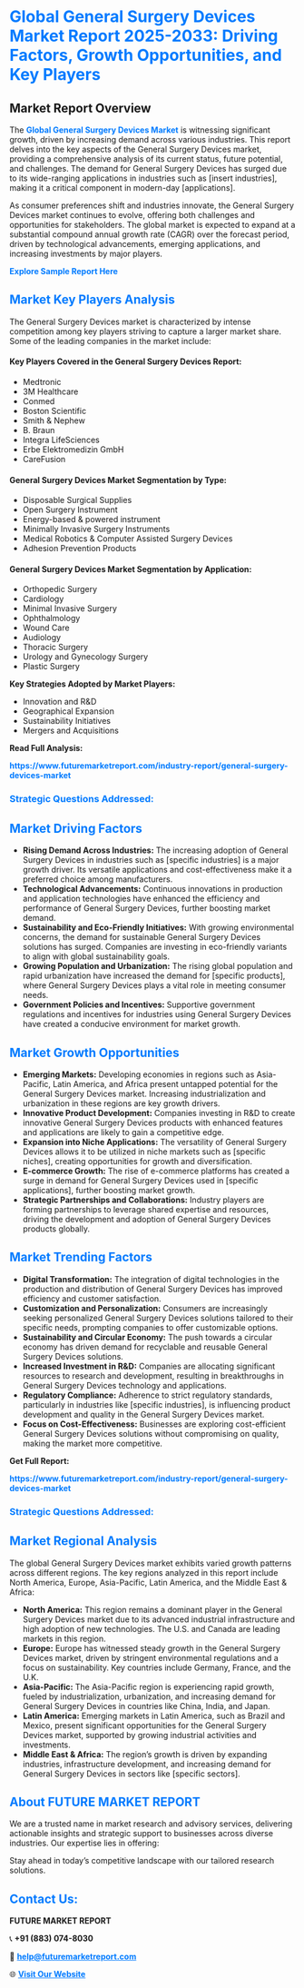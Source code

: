 <h1 style="color: #007BFF;">Global General Surgery Devices Market Report 2025-2033: Driving Factors, Growth Opportunities, and Key Players</h1>

<section id="overview">
<h2>Market Report Overview</h2>
<p>The <a href="https://www.futuremarketreport.com/industry-report/general-surgery-devices-market" style="color: #007BFF; text-decoration: none;"><strong>Global General Surgery Devices Market</strong></a> is witnessing significant growth, driven by increasing demand across various industries. This report delves into the key aspects of the General Surgery Devices market, providing a comprehensive analysis of its current status, future potential, and challenges. The demand for General Surgery Devices has surged due to its wide-ranging applications in industries such as [insert industries], making it a critical component in modern-day [applications].</p>
<p>As consumer preferences shift and industries innovate, the General Surgery Devices market continues to evolve, offering both challenges and opportunities for stakeholders. The global market is expected to expand at a substantial compound annual growth rate (CAGR) over the forecast period, driven by technological advancements, emerging applications, and increasing investments by major players.</p>
</section>

<section id="overview">
<p><a href="https://www.futuremarketreport.com/request-sample/reportId=82668" style="color: #007BFF; text-decoration: none;"><strong>Explore Sample Report Here</strong></a></p>
</section>

<section id="key-players">
<h2 style="color: #007BFF;">Market Key Players Analysis</h2>
<p>The General Surgery Devices market is characterized by intense competition among key players striving to capture a larger market share. Some of the leading companies in the market include:</p>
<h4>Key Players Covered in the General Surgery Devices Report:</h4>
<ul><li>Medtronic</li><li>3M Healthcare</li><li>Conmed</li><li>Boston Scientific</li><li>Smith &amp; Nephew</li><li>B. Braun</li><li>Integra LifeSciences</li><li>Erbe Elektromedizin GmbH</li><li>CareFusion</li></ul>
<h4>General Surgery Devices Market Segmentation by Type:</h4>
<ul><li>Disposable Surgical Supplies</li><li>Open Surgery Instrument</li><li>Energy-based &amp; powered instrument</li><li>Minimally Invasive Surgery Instruments</li><li>Medical Robotics &amp; Computer Assisted Surgery Devices</li><li>Adhesion Prevention Products</li></ul>

<h4>General Surgery Devices Market Segmentation by Application:</h4>
<ul><li>Orthopedic Surgery</li><li>Cardiology</li><li>Minimal Invasive Surgery</li><li>Ophthalmology</li><li>Wound Care</li><li>Audiology</li><li>Thoracic Surgery</li><li>Urology and Gynecology Surgery</li><li>Plastic Surgery</li></ul>
<p><strong>Key Strategies Adopted by Market Players:</strong></p>
<ul>
<li>Innovation and R&D</li>
<li>Geographical Expansion</li>
<li>Sustainability Initiatives</li>
<li>Mergers and Acquisitions</li>
</ul>
</section>

<section>
<p><strong>Read Full Analysis: </strong></p><a href="https://www.futuremarketreport.com/industry-report/general-surgery-devices-market" style="color: #007BFF; text-decoration: none;"><strong>https://www.futuremarketreport.com/industry-report/general-surgery-devices-market</strong></a>
<h3 style="color: #007BFF;">Strategic Questions Addressed:</h3>
</section>

<section id="driving-factors">
<h2 style="color: #007BFF;">Market Driving Factors</h2>
<ul>
<li><strong>Rising Demand Across Industries:</strong> The increasing adoption of General Surgery Devices in industries such as [specific industries] is a major growth driver. Its versatile applications and cost-effectiveness make it a preferred choice among manufacturers.</li>
<li><strong>Technological Advancements:</strong> Continuous innovations in production and application technologies have enhanced the efficiency and performance of General Surgery Devices, further boosting market demand.</li>
<li><strong>Sustainability and Eco-Friendly Initiatives:</strong> With growing environmental concerns, the demand for sustainable General Surgery Devices solutions has surged. Companies are investing in eco-friendly variants to align with global sustainability goals.</li>
<li><strong>Growing Population and Urbanization:</strong> The rising global population and rapid urbanization have increased the demand for [specific products], where General Surgery Devices plays a vital role in meeting consumer needs.</li>
<li><strong>Government Policies and Incentives:</strong> Supportive government regulations and incentives for industries using General Surgery Devices have created a conducive environment for market growth.</li>
</ul>
</section>

<section id="growth-opportunities">
<h2 style="color: #007BFF;">Market Growth Opportunities</h2>
<ul>
<li><strong>Emerging Markets:</strong> Developing economies in regions such as Asia-Pacific, Latin America, and Africa present untapped potential for the General Surgery Devices market. Increasing industrialization and urbanization in these regions are key growth drivers.</li>
<li><strong>Innovative Product Development:</strong> Companies investing in R&D to create innovative General Surgery Devices products with enhanced features and applications are likely to gain a competitive edge.</li>
<li><strong>Expansion into Niche Applications:</strong> The versatility of General Surgery Devices allows it to be utilized in niche markets such as [specific niches], creating opportunities for growth and diversification.</li>
<li><strong>E-commerce Growth:</strong> The rise of e-commerce platforms has created a surge in demand for General Surgery Devices used in [specific applications], further boosting market growth.</li>
<li><strong>Strategic Partnerships and Collaborations:</strong> Industry players are forming partnerships to leverage shared expertise and resources, driving the development and adoption of General Surgery Devices products globally.</li>
</ul>
</section>

<section id="trending-factors">
<h2 style="color: #007BFF;">Market Trending Factors</h2>
<ul>
<li><strong>Digital Transformation:</strong> The integration of digital technologies in the production and distribution of General Surgery Devices has improved efficiency and customer satisfaction.</li>
<li><strong>Customization and Personalization:</strong> Consumers are increasingly seeking personalized General Surgery Devices solutions tailored to their specific needs, prompting companies to offer customizable options.</li>
<li><strong>Sustainability and Circular Economy:</strong> The push towards a circular economy has driven demand for recyclable and reusable General Surgery Devices solutions.</li>
<li><strong>Increased Investment in R&D:</strong> Companies are allocating significant resources to research and development, resulting in breakthroughs in General Surgery Devices technology and applications.</li>
<li><strong>Regulatory Compliance:</strong> Adherence to strict regulatory standards, particularly in industries like [specific industries], is influencing product development and quality in the General Surgery Devices market.</li>
<li><strong>Focus on Cost-Effectiveness:</strong> Businesses are exploring cost-efficient General Surgery Devices solutions without compromising on quality, making the market more competitive.</li>
</ul>
</section>

<section>
<p><strong>Get Full Report: </strong></p><a href="https://www.futuremarketreport.com/industry-report/general-surgery-devices-market" style="color: #007BFF; text-decoration: none;"><strong>https://www.futuremarketreport.com/industry-report/general-surgery-devices-market</strong></a>
<h3 style="color: #007BFF;">Strategic Questions Addressed:</h3>
</section>


<section id="regional-analysis">
<h2 style="color: #007BFF;">Market Regional Analysis</h2>
<p>The global General Surgery Devices market exhibits varied growth patterns across different regions. The key regions analyzed in this report include North America, Europe, Asia-Pacific, Latin America, and the Middle East & Africa:</p>
<ul>
<li><strong>North America:</strong> This region remains a dominant player in the General Surgery Devices market due to its advanced industrial infrastructure and high adoption of new technologies. The U.S. and Canada are leading markets in this region.</li>
<li><strong>Europe:</strong> Europe has witnessed steady growth in the General Surgery Devices market, driven by stringent environmental regulations and a focus on sustainability. Key countries include Germany, France, and the U.K.</li>
<li><strong>Asia-Pacific:</strong> The Asia-Pacific region is experiencing rapid growth, fueled by industrialization, urbanization, and increasing demand for General Surgery Devices in countries like China, India, and Japan.</li>
<li><strong>Latin America:</strong> Emerging markets in Latin America, such as Brazil and Mexico, present significant opportunities for the General Surgery Devices market, supported by growing industrial activities and investments.</li>
<li><strong>Middle East & Africa:</strong> The region’s growth is driven by expanding industries, infrastructure development, and increasing demand for General Surgery Devices in sectors like [specific sectors].</li>
</ul>
</section>

<footer>
<h2 style="color: #007BFF;">About FUTURE MARKET REPORT</h2>
<p>We are a trusted name in market research and advisory services, delivering actionable insights and strategic support to businesses across diverse industries. Our expertise lies in offering:</p>

<p>Stay ahead in today’s competitive landscape with our tailored research solutions.</p>

<h2 style="color: #007BFF;">Contact Us:</h2>
<p><strong>FUTURE MARKET REPORT</strong></p>
<p>📞 <strong>+91 (883) 074-8030</strong></p>
<p>📧 <strong><a href="mailto:help@futuremarketreport.com" style="color: #007BFF;">help@futuremarketreport.com</a></strong></p>
<p>🌐 <strong><a href="https://www.futuremarketreport.com/" style="color: #007BFF;">Visit Our Website</a></strong></p>
</footer>